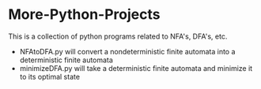 # More-Python-Projects
This is a collection of python programs related to NFA's, DFA's, etc.
- NFAtoDFA.py will convert a nondeterministic finite automata into a deterministic finite automata
- minimizeDFA.py will take a deterministic finite automata and minimize it to its optimal state

